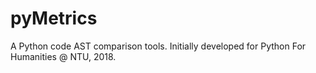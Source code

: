 pyMetrics
=========

A Python code AST comparison tools. Initially developed for Python For Humanities @ NTU, 2018.